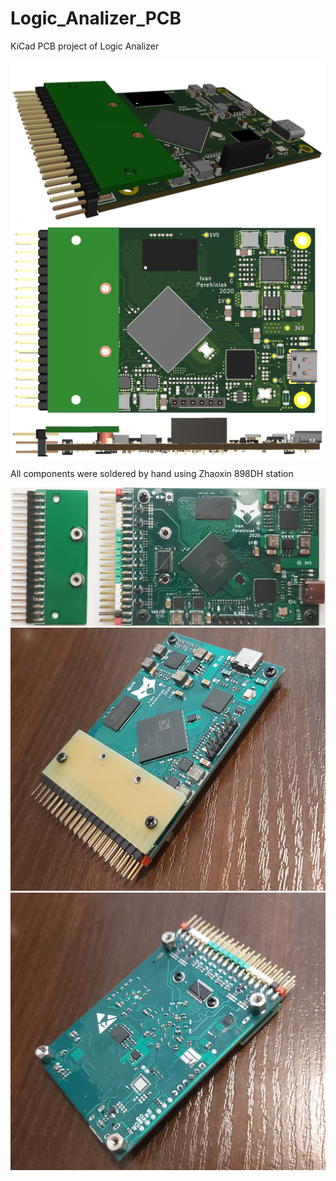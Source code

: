 # Logic_Analizer_PCB
KiCad PCB project of Logic Analizer

![Image](images/PCB3d.JPG)  
![Image](images/PCB3d2.JPG)   
![Image](images/PCB3d1.JPG)
  
  
All components were soldered by hand using Zhaoxin 898DH station  
  
![Image](images/PCB.jpg)   
![Image](images/Photo_TOP.jpg)   
![Image](images/Photo_BOT.jpg) 
